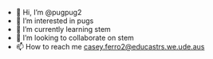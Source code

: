- 👋 Hi, I’m @pugpug2
- 👀 I’m interested in pugs
- 🌱 I’m currently learning stem
- 💞️ I’m looking to collaborate on stem
- 📫 How to reach me casey.ferro2@educastrs.we.ude.aus

<!---
pugpug2/pugpug2 is a ✨ special ✨ repository because its `README.md` (this file) appears on your GitHub profile.
You can click the Preview link to take a look at your changes.
--->
